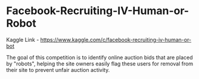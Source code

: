 # Facebook-Recruiting-IV-Human-or-Robot

Kaggle Link - https://www.kaggle.com/c/facebook-recruiting-iv-human-or-bot

The goal of this competition is to identify online auction bids that are placed by "robots", helping the site owners easily flag these users for removal from their site to prevent unfair auction activity. 
